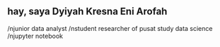 ## hay, saya Dyiyah Kresna Eni Arofah
/njunior data analyst
/nstudent researcher of pusat study data science
/njupyter notebook
